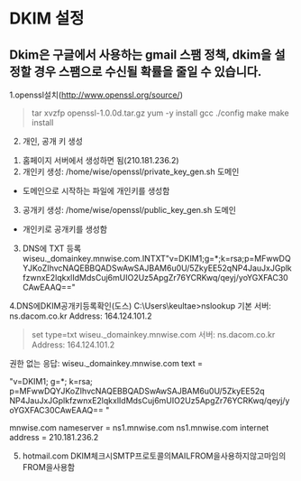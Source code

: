 # DKIM 설정
## Dkim은 구글에서 사용하는 gmail 스팸 정책, dkim을 설정할 경우 스팸으로 수신될 확률을 줄일 수 있습니다.

1.openssl설치(http://www.openssl.org/source/)
> tar xvzfp openssl-1.0.0d.tar.gz
> yum -y install gcc
> ./config
> make
> make install

2. 개인, 공개 키 생성
1) 홈페이지 서버에서 생성하면 됨(210.181.236.2)
2) 개인키 생성: /home/wise/openssl/private_key_gen.sh 도메인
- 도메인으로 시작하는 파일에 개인키를 생성함
3) 공개키 생성: /home/wise/openssl/public_key_gen.sh 도메인
- 개인키로 공개키를 생성함

3. DNS에 TXT 등록
wiseu._domainkey.mnwise.com.INTXT"v=DKIM1;g=*;k=rsa;p=MFwwDQYJKoZIhvcNAQEBBQADSwAwSAJBAM6u0U/5ZkyEE52qNP4JauJxJGplkfzwnxE2lqkxlIdMdsCuj6mUIO2Uz5ApgZr76YCRKwq/qeyj/yoYGXFAC30CAwEAAQ=="

4.DNS에DKIM공개키등록확인(도스)
C:\Users\keultae>nslookup
기본 서버: ns.dacom.co.kr
Address: 164.124.101.2

> set type=txt
> wiseu._domainkey.mnwise.com
서버: ns.dacom.co.kr
Address: 164.124.101.2

권한 없는 응답:
wiseu._domainkey.mnwise.com text =

"v=DKIM1; g=*; k=rsa; p=MFwwDQYJKoZIhvcNAQEBBQADSwAwSAJBAM6u0U/5ZkyEE52q
NP4JauJxJGplkfzwnxE2lqkxlIdMdsCuj6mUIO2Uz5ApgZr76YCRKwq/qeyj/yoYGXFAC30CAwEAAQ==
"

mnwise.com nameserver = ns1.mnwise.com
ns1.mnwise.com internet address = 210.181.236.2

5. hotmail.com
DKIM체크시SMTP프로토콜의MAILFROM을사용하지않고마임의FROM을사용함

 
  

